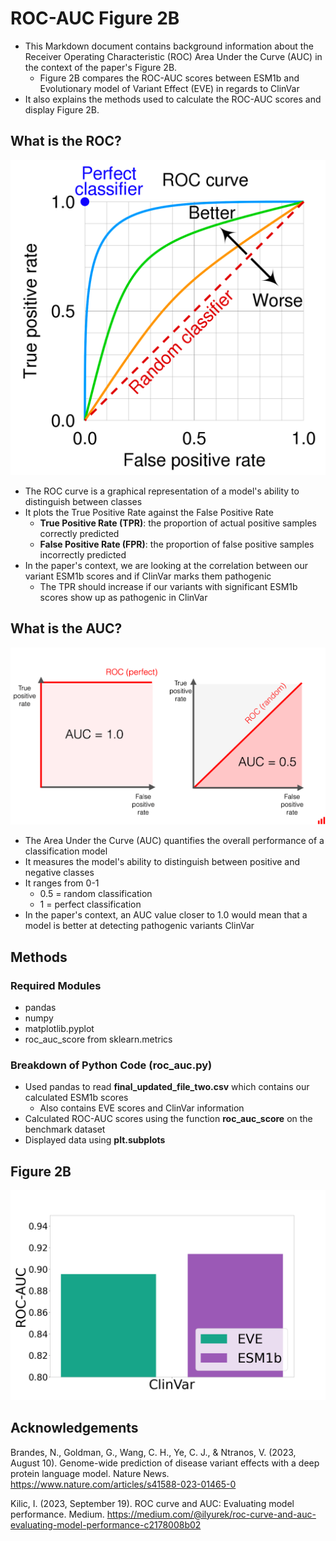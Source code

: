 # ROC-AUC Figure 2B
* This Markdown document contains background information about the Receiver Operating Characteristic (ROC) Area Under the 
Curve (AUC) in the context of the paper's Figure 2B.
  * Figure 2B compares the ROC-AUC scores between ESM1b and Evolutionary model of Variant Effect (EVE) in regards to
ClinVar
* It also explains the methods used to calculate the ROC-AUC scores and display Figure 2B. 
## What is the ROC?
![img.png](img.png)
* The ROC curve is a graphical representation of a model's ability to distinguish between classes
* It plots the True Positive Rate against the False Positive Rate
  * **True Positive Rate (TPR)**: the proportion of actual positive samples correctly predicted
  * **False Positive Rate (FPR)**: the proportion of false positive samples incorrectly predicted
* In the paper's context, we are looking at the correlation between our variant ESM1b scores and if ClinVar marks them
pathogenic
  * The TPR should increase if our variants with significant ESM1b scores show up as pathogenic in ClinVar
## What is the AUC?
![img_1.png](img_1.png)
* The Area Under the Curve (AUC) quantifies the overall performance of a classification model
* It measures the model's ability to distinguish between positive and negative classes
* It ranges from 0-1
  * 0.5 = random classification
  * 1 = perfect classification
* In the paper's context, an AUC value closer to 1.0 would mean that a model is better at detecting pathogenic variants
ClinVar
## Methods
### Required Modules
* pandas
* numpy
* matplotlib.pyplot
* roc_auc_score from sklearn.metrics
### Breakdown of Python Code (roc_auc.py)
* Used pandas to read **final_updated_file_two.csv** which contains our calculated ESM1b scores
  * Also contains EVE scores and ClinVar information
* Calculated ROC-AUC scores using the function **roc_auc_score** on the benchmark dataset
* Displayed data using **plt.subplots** 
## Figure 2B
![roc_auc_png](roc_auc.png)
## Acknowledgements
Brandes, N., Goldman, G., Wang, C. H., Ye, C. J., &amp; Ntranos, V. (2023, August 10). Genome-wide prediction of disease variant effects with a deep protein language model. Nature News. https://www.nature.com/articles/s41588-023-01465-0 

Kilic, I. (2023, September 19). ROC curve and AUC: Evaluating model performance. Medium. https://medium.com/@ilyurek/roc-curve-and-auc-evaluating-model-performance-c2178008b02

